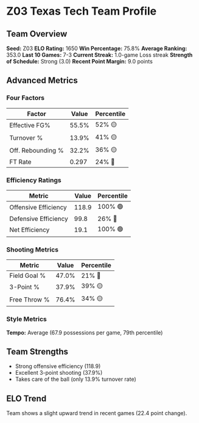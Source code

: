 # Z03 Texas Tech Team Profile
## Team Overview
**Seed:** Z03
**ELO Rating:** 1650
**Win Percentage:** 75.8%
**Average Ranking:** 353.0
**Last 10 Games:** 7-3
**Current Streak:** 1.0-game Loss streak
**Strength of Schedule:** Strong (3.0)
**Recent Point Margin:** 9.0 points

## Advanced Metrics
### Four Factors
| Factor | Value | Percentile |
|--------|-------|------------|
| Effective FG% | 55.5% | 52% 🟡 |
| Turnover % | 13.9% | 41% 🟡 |
| Off. Rebounding % | 32.2% | 36% 🟡 |
| FT Rate | 0.297 | 24% 🔴 |

### Efficiency Ratings
| Metric | Value | Percentile |
|--------|-------|------------|
| Offensive Efficiency | 118.9 | 100% 🟢 |
| Defensive Efficiency | 99.8 | 26% 🔴 |
| Net Efficiency | 19.1 | 100% 🟢 |

### Shooting Metrics
| Metric | Value | Percentile |
|--------|-------|------------|
| Field Goal % | 47.0% | 21% 🔴 |
| 3-Point % | 37.9% | 39% 🟡 |
| Free Throw % | 76.4% | 34% 🟡 |

### Style Metrics
**Tempo:** Average (67.9 possessions per game, 79th percentile)

## Team Strengths
* Strong offensive efficiency (118.9)
* Excellent 3-point shooting (37.9%)
* Takes care of the ball (only 13.9% turnover rate)

## ELO Trend
Team shows a slight upward trend in recent games (22.4 point change).

